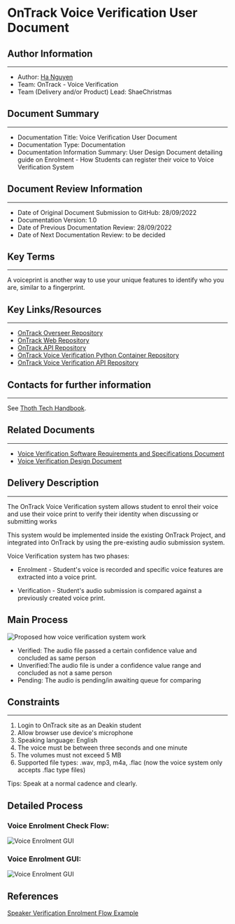# OnTrack Voice Verification User Document

## Author Information

---

- Author: [Ha Nguyen](https://github.com/hantt-8)
- Team: OnTrack - Voice Verification
- Team (Delivery and/or Product) Lead: ShaeChristmas

## Document Summary

---

- Documentation Title: Voice Verification User Document
- Documentation Type: Documentation
- Documentation Information Summary: User Design Document detailing guide on Enrolment - How
  Students can register their voice to Voice Verification System

## Document Review Information

---

- Date of Original Document Submission to GitHub: 28/09/2022
- Documentation Version: 1.0
- Date of Previous Documentation Review: 28/09/2022
- Date of Next Documentation Review: to be decided

## Key Terms

---

A voiceprint is another way to use your unique features to identify who you are, similar to a
fingerprint.

## Key Links/Resources

---

- [OnTrack Overseer Repository](https://github.com/thoth-tech/doubtfire-overseer)
- [OnTrack Web Repository](https://github.com/thoth-tech/doubtfire-web)
- [OnTrack API Repository](https://github.com/thoth-tech/doubtfire-api)
- [OnTrack Voice Verification Python Container Repository](https://github.com/thoth-tech/speaker-verification)
- [OnTrack Voice Verification API Repository](https://github.com/thoth-tech/speaker-verification-api)

## Contacts for further information

---

See [Thoth Tech Handbook](https://github.com/thoth-tech/handbook/blob/main/README.md).

## Related Documents

---

- [Voice Verification Software Requirements and Specifications Document](Voice%20Verification%20SRS%20Document.md)
- [Voice Verification Design Document](https://github.com/thoth-tech/documentation/blob/6354f1f7e1a161d865d408d9d263c36c2e2e73aa/docs/OnTrack/Voice%20Verification/Voice%20Verification%20Design%20Document.md)

## Delivery Description

---

The OnTrack Voice Verification system allows student to enrol their voice and use their voice print
to verify their identity when discussing or submitting works

This system would be implemented inside the existing OnTrack Project, and integrated into OnTrack by
using the pre-existing audio submission system.

Voice Verification system has two phases:

- Enrolment - Student's voice is recorded and specific voice features are extracted into a voice
  print.

- Verification - Student's audio submission is compared against a previously created voice print.

## Main Process

![Proposed how voice verification system work](Research%20&%20Findings/images/Voice-Verification-Overview-Process.png)

- Verified: The audio file passed a certain confidence value and concluded as same person
- Unverified:The audio file is under a confidence value range and concluded as not a same person
- Pending: The audio is pending/in awaiting queue for comparing

## Constraints

---

1.  Login to OnTrack site as an Deakin student
2.  Allow browser use device's microphone
3.  Speaking language: English
4.  The voice must be between three seconds and one minute
5.  The volumes must not exceed 5 MB
6.  Supported file types: .wav, mp3, m4a, .flac (now the voice system only accepts .flac type files)

Tips: Speak at a normal cadence and clearly.

## Detailed Process

### Voice Enrolment Check Flow:

![Voice Enrolment GUI](Research%20&%20Findings/images/Voice-Enrolment-Process-Flow.png)

### Voice Enrolment GUI:

![Voice Enrolment GUI](Research%20&%20Findings/images/Voiceprint-Enrolment-GUI.png)

## References

[Speaker Verification Enrolment Flow Example](https://techdocs.audiocodes.com/voice-ai-connect/Content/VAIG_Combined/speaker-verification.htm#:~:text=Each%20speaker%20recognition%20system%20has%20two%20phases%3A%20Enrollment,is%20compared%20against%20a%20previously%20created%20voice%20print.)
